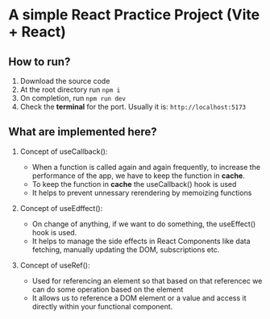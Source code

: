 # A simple React Practice Project (Vite + React)

## How to run?
1. Download the source code
2. At the root directory run `npm i`
3. On completion, run `npm run dev`
4. Check the **terminal** for the port. Usually it is: `http://localhost:5173`

## What are implemented here?
1. Concept of useCallback():
    - When a function is called again and again frequently, to increase the performance of the app, we have to keep the function in **cache**. 
    - To keep the function in **cache** the useCallback() hook is used
    - It helps to prevent unnessary rerendering by memoizing functions

2. Concept of useEdffect():
    - On change of anything, if we want to do something, the useEffect() hook is used.
    - It helps to manage the side effects in React Components like data fetching, manually updating the DOM, subscriptions etc.

3. Concept of useRef():
    - Used for referencing an element so that based on that referencec we can do some operation based on the element
    - It allows us to reference a DOM element or a value and access it directly within your functional component.

